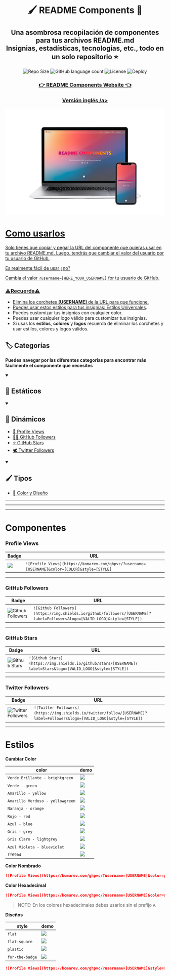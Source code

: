 <div align="center">
  <h1>🖌 README Components 🎨</h1>
  <h2>Una asombrosa recopilación de componentes para tus archivos README.md <br /> Insignias, estadísticas, tecnologías, etc., todo en un solo repositorio ⭐</h2>
  
  ![Repo Size](https://img.shields.io/github/repo-size/FabianHMzz/readme-components?color=burlywood&logo=github&style=for-the-badge)
  ![GitHub language count](https://img.shields.io/github/languages/count/FabianHMzz/readme-components?color=burlywood&logo=astro&logoColor=white&style=for-the-badge)
  ![License](https://img.shields.io/github/license/fabianhmzz/readme-components?color=burlywood&style=for-the-badge)
  ![Deploy](https://vercelbadge.vercel.app/api/fabianhmzz/readme-components?color=black&style=for-the-badge&logo=vercel)
  
 ### <a href="https://readme-components.wiki/">👉 README Components Website 👈</a>
  ### <a href="https://github.com/FabianHMzz/readme-components/blob/main/README.md">Versión inglés /a>

  <img src="https://raw.githubusercontent.com/FabianHMzz/readme-components/main/assets/readme.webp" alt="README Components">
 </div>

# Como usarlos

Solo tienes que copiar y pegar la URL del componente que quieras usar en tu archivo README.md. Luego, tendrás que cambiar el valor del usuario por tu usuario de GitHub.

Es realmente fácil de usar ¿no?

Cambia el valor <code>?usermane=[HERE_YOUR_USERNAME]</code> for tu usuario de GitHub.

### ⚠**Recuerda**⚠ 

- Elimina los corchetes **[USERNAME]** de la URL para que funcione.
- Puedes usar estos estilos para tus insignias: <a href="https://github.com/FabianHMzz/readme-components/blob/main/README_es.md#estilos">Estilos Universales</a>.
- Puedes customizar tus insignias con cualquier color.
- Puedes usar cualquier logo válido para customizar tus insignias.
- Si usas los **estilos**, **colores** y **logos** recuerda de eliminar los corchetes y usar estilos, colores y logos válidos.

## 🏷 Categorías

**Puedes navegar por las diferentes categorias para encontrar más fácilmente el componente que necesites**

<details open> 
  <summary><h2>🔷 Estáticos</h2></summary>


</details>

<details open> 
  <summary><h2>💫 Dinámicos</h2></summary>
  
  - [👀 Profile Views](https://github.com/FabianHMzz/readme-components#profile-views)
  - [👨‍💻 GitHub Followers](https://github.com/FabianHMzz/readme-components#github-followers)
  - [⭐ GitHub Stars](https://github.com/FabianHMzz/readme-components#github-stars)
  - [🕊 Twitter Followers](https://github.com/FabianHMzz/readme-components#twitter-followers)
  
</details>

<details open> 
  <summary><h2>🖌 Tipos</h2></summary>
  
  - [🎨 Color y Diseño](https://github.com/FabianHMzz/readme-components/blob/main/README_es.md#estilos)
  
</details>



<!-- Components start -->

---
---
---

# Componentes

### Profile Views

| Badge | URL |
|-------|-----|
| <img height="25px" src="https://komarev.com/ghpvc/?username=FabianHMzz&style=for-the-badge"> | `![Profile Views](https://komarev.com/ghpvc/?username=[USERNAME]&color=[COLOR]&style=[STYLE]`|

---

### GitHub Followers

| Badge | URL |
|-------|-----|
| ![Github Followers](https://img.shields.io/github/followers/midudev?label=Followers&logo=GitHub&style=for-the-badge) | `![Github Followers](https://img.shields.io/github/followers/[USERNAME]?label=Followers&logo=[VALID_LOGO]&style=[STYLE])` |

---

### GitHub Stars

| Badge | URL |
|-------|-----|
| ![Github Stars](https://img.shields.io/github/stars/midudev?label=Stars&logo=GitHub&style=for-the-badge) | `![Github Stars](https://img.shields.io/github/stars/[USERNAME]?label=Stars&logo=[VALID_LOGO]&style=[STYLE])`|

---

### Twitter Followers

| Badge | URL |
|-------|-----|
| ![Twitter Followers](https://img.shields.io/twitter/follow/FabianHMz_?label=Twitter&logo=twitter&style=for-the-badge&color=blue) | `![Twitter Followers](https://img.shields.io/twitter/follow/[USERNAME]?label=Followers&logo=[VALID_LOGO]&style=[STYLE])`|

---

# Estilos

**Cambiar Color**

| color | demo |
| ----- | ---- |
| `Verde Brillante - brightgreen` | ![](https://img.shields.io/static/v1?label=Profile+views&message=1234567890&color=brightgreen) |
| `Verde - green` | ![](https://img.shields.io/static/v1?label=Profile+views&message=1234567890&color=green) |
| `Amarillo - yellow` | ![](https://img.shields.io/static/v1?label=Profile+views&message=1234567890&color=yellow) |
| `Amarillo Verdoso - yellowgreen` | ![](https://img.shields.io/static/v1?label=Profile+views&message=1234567890&color=yellowgreen) |
| `Naranja - orange` | ![](https://img.shields.io/static/v1?label=Profile+views&message=1234567890&color=orange) |
| `Rojo - red` | ![](https://img.shields.io/static/v1?label=Profile+views&message=1234567890&color=red) |
| `Azul - blue` | ![](https://img.shields.io/static/v1?label=Profile+views&message=1234567890&color=blue) |
| `Gris - grey` | ![](https://img.shields.io/static/v1?label=Profile+views&message=1234567890&color=grey) |
| `Gris Claro - lightgrey` | ![](https://img.shields.io/static/v1?label=Profile+views&message=1234567890&color=lightgrey) |
| `Azul Violeta - blueviolet` | ![](https://img.shields.io/static/v1?label=Profile+views&message=1234567890&color=blueviolet) |
| `ff69b4` | ![](https://img.shields.io/static/v1?label=Profile+views&message=1234567890&color=ff69b4) |

**Color Nombrado**

```Markdown
![Profile Views](https://komarev.com/ghpvc/?username=[USERNAME]&color=green)
```

**Color Hexadecimal**

```Markdown
![Profile Views](https://komarev.com/ghpvc/?username=[USERNAME]&color=dc143c)
```

>NOTE: En los colores hexadecimales debes usarlos sin el prefijo `#`.

**Diseños**

| style | demo |
| ----- | ---- |
| `flat` | ![](https://img.shields.io/static/v1?label=Test&message=1234567890&color=007ec6&style=flat) |
| `flat-square` | ![](https://img.shields.io/static/v1?label=Test&message=1234567890&color=007ec6&style=flat-square) |
| `plastic` | ![](https://img.shields.io/static/v1?label=Test&message=1234567890&color=007ec6&style=plastic) |
| `for-the-badge` | ![](https://img.shields.io/static/v1?label=Test&message=1234567890&color=007ec6&style=for-the-badge) |

```Markdown
![Profile Views](https://komarev.com/ghpvc/?username=[USERNAME]&style=[STYLE])
```

